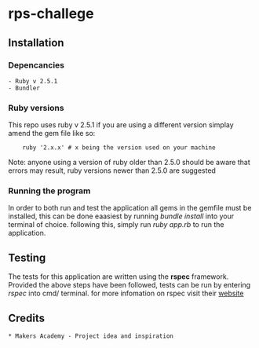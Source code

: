 # rps-challege

## Installation

### Depencancies

    - Ruby v 2.5.1
    - Bundler

### Ruby versions

This repo uses ruby v 2.5.1 if you are using a different version simplay amend the gem file like so:

```
    ruby '2.x.x' # x being the version used on your machine
```

Note: anyone using a version of ruby older than 2.5.0 should be aware that errors may result, ruby versions newer than 2.5.0 are suggested

### Running the program

In order to both run and test the application all gems in the gemfile must be installed, this can be done eaasiest by running *bundle install* into your terminal of choice. following this, simply run *ruby app.rb* to run the application.

## Testing

The tests for this application are written using the **rspec** framework. Provided the above steps have been followed, tests can be run by entering *rspec* into cmd/ terminal. for more infomation on rspec visit their [website](http://rspec.info/)

## Credits

    * Makers Academy - Project idea and inspiration

